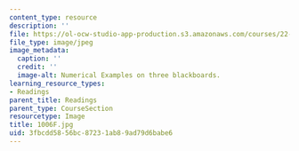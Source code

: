 ```yaml
---
content_type: resource
description: ''
file: https://ol-ocw-studio-app-production.s3.amazonaws.com/courses/22-01-introduction-to-nuclear-engineering-and-ionizing-radiation-fall-2016/3fbcdd5856bc87231ab89ad79d6babe6_1006F.jpg
file_type: image/jpeg
image_metadata:
  caption: ''
  credit: ''
  image-alt: Numerical Examples on three blackboards.
learning_resource_types:
- Readings
parent_title: Readings
parent_type: CourseSection
resourcetype: Image
title: 1006F.jpg
uid: 3fbcdd58-56bc-8723-1ab8-9ad79d6babe6
---
```

